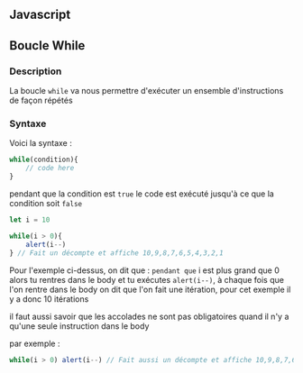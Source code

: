 ## Javascript

## Boucle While

### Description

La boucle `while` va nous permettre d'exécuter un ensemble d'instructions de façon répétés

### Syntaxe

Voici la syntaxe :

```js
while(condition){
    // code here
}
```

pendant que la condition est `true` le code est exécuté jusqu'à ce que la condition soit `false`

```js
let i = 10

while(i > 0){
    alert(i--)
} // Fait un décompte et affiche 10,9,8,7,6,5,4,3,2,1
```

Pour l'exemple ci-dessus, on dit que : `pendant que` i est plus grand que 0 alors tu rentres dans le body et tu exécutes `alert(i--)`, à chaque fois que l'on rentre dans le body on dit que l'on fait une itération, pour cet exemple il y a donc 10 itérations

il faut aussi savoir que les accolades ne sont pas obligatoires quand il n'y a qu'une seule instruction dans le body

par exemple :

```js
while(i > 0) alert(i--) // Fait aussi un décompte et affiche 10,9,8,7,6,5,4,3,2,1
```
